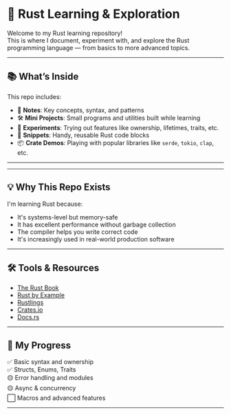 # 🦀 Rust Learning & Exploration

Welcome to my Rust learning repository!  
This is where I document, experiment with, and explore the Rust programming language — from basics to more advanced topics.

---

## 📚 What’s Inside

This repo includes:

- 🧠 **Notes**: Key concepts, syntax, and patterns
- 🛠 **Mini Projects**: Small programs and utilities built while learning
- 🧪 **Experiments**: Trying out features like ownership, lifetimes, traits, etc.
- 🧰 **Snippets**: Handy, reusable Rust code blocks
- 📦 **Crate Demos**: Playing with popular libraries like `serde`, `tokio`, `clap`, etc.

---


---

## 💡 Why This Repo Exists

I'm learning Rust because:

- It's systems-level but memory-safe
- It has excellent performance without garbage collection
- The compiler helps you write correct code
- It's increasingly used in real-world production software

---

## 🛠 Tools & Resources

- [The Rust Book](https://doc.rust-lang.org/book/)
- [Rust by Example](https://doc.rust-lang.org/rust-by-example/)
- [Rustlings](https://github.com/rust-lang/rustlings)
- [Crates.io](https://crates.io/)
- [Docs.rs](https://docs.rs/)

---

## 🧭 My Progress

✅ Basic syntax and ownership  
✅ Structs, Enums, Traits  
🟡 Error handling and modules  
🟡 Async & concurrency  
⬜ Macros and advanced features  

---





